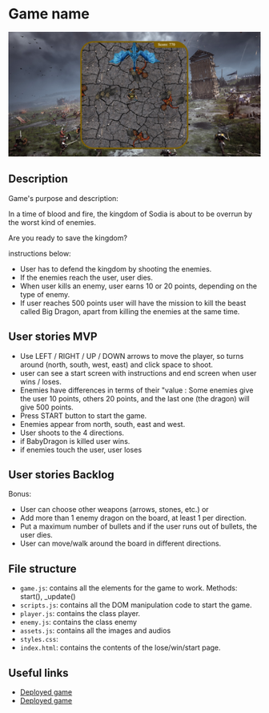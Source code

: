 # Game name
<img src="./img/screenshotGame.jpg">

## Description

Game's purpose and description:

In a time of blood and fire, the kingdom of Sodia is about to be overrun by the worst kind of enemies. 

Are you ready to save the kingdom?

instructions below:

* User has to defend the kingdom by shooting the enemies.
* If the enemies reach the user, user dies. 
* When user kills an enemy, user earns 10 or 20 points, depending on the type of enemy.
* If user reaches 500 points user will have the mission to kill the beast  called Big Dragon, apart from killing the enemies at the same time.

## User stories MVP

* Use LEFT / RIGHT / UP / DOWN arrows to move the player, so turns around (north, south, west, east)  and click space to shoot.
* user can see a start screen with instructions and end screen when user wins / loses.
* Enemies have differences in terms of their "value : Some enemies give the user  10 points, others 20 points, and the last one (the dragon) will give 500 points. 
* Press START button to start the game.
* Enemies appear from north, south, east and west.
* User shoots to the 4 directions.
* if BabyDragon is killed user wins.
* if enemies touch the user, user loses

## User stories Backlog
  Bonus:
* User can choose other weapons (arrows, stones, etc.) or
* Add more than 1 enemy dragon on the board, at least 1 per direction.
* Put a maximum number of bullets and if the user runs out of bullets, the user dies.
* User can move/walk around the board in different directions.



## File structure

- <code>game.js</code>: contains all the elements for the game to work. Methods: start(), \_update()
- <code>scripts.js</code>: contains all the DOM manipulation code to start the game.
- <code>player.js</code>: contains the class player.
- <code>enemy.js</code>: contains the class enemy
- <code>assets.js</code>: contains all the images and audios 
- <code>styles.css</code>:
- <code>index.html</code>: contains the contents of the lose/win/start page.


## Useful links

<!-- When you finish, add these links and commit -->

- [Deployed game](https://docs.google.com/presentation/d/17o8pfU952duM68wNuS3tq6jQ3p9ZCGPL/edit?usp=sharing&ouid=103696499090412195476&rtpof=true&sd=true)
- [Deployed game]()
